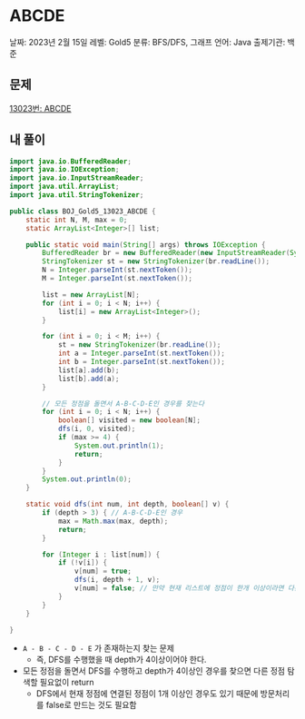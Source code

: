 # ABCDE

날짜: 2023년 2월 15일
레벨: Gold5
분류: BFS/DFS, 그래프
언어: Java
출제기관: 백준

## 문제

[13023번: ABCDE](https://www.acmicpc.net/problem/13023)

## 내 풀이

```java
import java.io.BufferedReader;
import java.io.IOException;
import java.io.InputStreamReader;
import java.util.ArrayList;
import java.util.StringTokenizer;

public class BOJ_Gold5_13023_ABCDE {
	static int N, M, max = 0;
	static ArrayList<Integer>[] list;

	public static void main(String[] args) throws IOException {
		BufferedReader br = new BufferedReader(new InputStreamReader(System.in));
		StringTokenizer st = new StringTokenizer(br.readLine());
		N = Integer.parseInt(st.nextToken());
		M = Integer.parseInt(st.nextToken());

		list = new ArrayList[N];
		for (int i = 0; i < N; i++) {
			list[i] = new ArrayList<Integer>();
		}

		for (int i = 0; i < M; i++) {
			st = new StringTokenizer(br.readLine());
			int a = Integer.parseInt(st.nextToken());
			int b = Integer.parseInt(st.nextToken());
			list[a].add(b);
			list[b].add(a);
		}

		// 모든 정점을 돌면서 A-B-C-D-E인 경우를 찾는다
		for (int i = 0; i < N; i++) {
			boolean[] visited = new boolean[N];
			dfs(i, 0, visited);
			if (max >= 4) {
				System.out.println(1);
				return;
			}
		}
		System.out.println(0);
	}

	static void dfs(int num, int depth, boolean[] v) {
		if (depth > 3) { // A-B-C-D-E인 경우
			max = Math.max(max, depth);
			return;
		}

		for (Integer i : list[num]) {
			if (!v[i]) {
				v[num] = true;
				dfs(i, depth + 1, v);
				v[num] = false; // 만약 현재 리스트에 정점이 한개 이상이라면 다른 경로도 탐색해야하기 때문에
			}
		}
	}

}
```

- `A - B - C - D - E` 가 존재하는지 찾는 문제
    - 즉, DFS를 수행했을 때 depth가 4이상이어야 한다.
- 모든 정점을 돌면서 DFS를 수행하고 depth가 4이상인 경우를 찾으면 다른 정점 탐색할 필요없이 return
    - DFS에서 현재 정점에 연결된 정점이 1개 이상인 경우도 있기 때문에 방문처리를 false로 만드는 것도 필요함